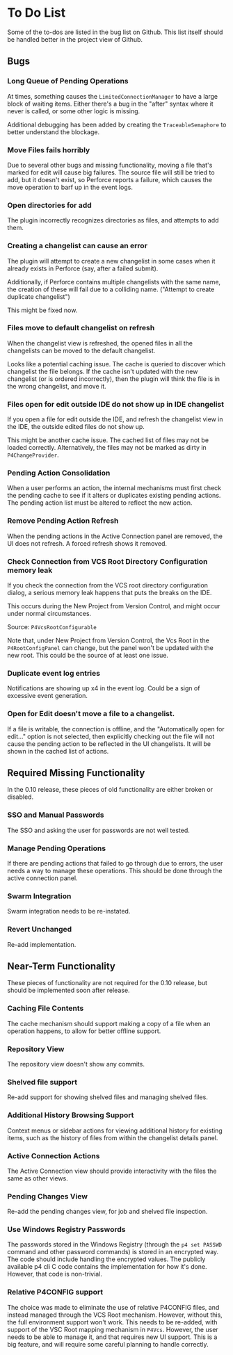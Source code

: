 # To Do List

Some of the to-dos are listed in the bug list on Github.  This list itself should be handled better in the project view
of Github.



## Bugs

### Long Queue of Pending Operations

At times, something causes the `LimitedConnectionManager` to have a large block of waiting items.  Either there's a bug
in the "after" syntax where it never is called, or some other logic is missing.

Additional debugging has been added by creating the `TraceableSemaphore` to better understand the blockage.

### Move Files fails horribly

Due to several other bugs and missing functionality, moving a file that's marked for edit will cause big failures.  The
source file will still be tried to add, but it doesn't exist, so Perforce reports a failure, which causes the move
operation to barf up in the event logs.

### Open directories for add

The plugin incorrectly recognizes directories as files, and attempts to add them.

### Creating a changelist can cause an error

The plugin will attempt to create a new changelist in some cases when it already exists in Perforce (say, after a failed
submit).

Additionally, if Perforce contains multiple changelists with the same name, the creation of these will fail due to a
colliding name. ("Attempt to create duplicate changelist")

This might be fixed now.

### Files move to default changelist on refresh

When the changelist view is refreshed, the opened files in all the changelists can be moved to the default changelist.

Looks like a potential caching issue.  The cache is queried to discover which changelist the file belongs.  If the cache
isn't updated with the new changelist (or is ordered incorrectly), then the plugin will think the file is in the wrong
changelist, and move it.

### Files open for edit outside IDE do not show up in IDE changelist

If you open a file for edit outside the IDE, and refresh the changelist view in the IDE, the outside edited files do not
show up.

This might be another cache issue.  The cached list of files may not be loaded correctly.  Alternatively, the files may
not be marked as dirty in `P4ChangeProvider`.

### Pending Action Consolidation

When a user performs an action, the internal mechanisms must first check the pending cache to see if it alters or
duplicates existing pending actions.  The pending action list must be altered to reflect the new action. 

### Remove Pending Action Refresh

When the pending actions in the Active Connection panel are removed, the UI does not refresh.  A forced refresh shows it
removed. 

### Check Connection from VCS Root Directory Configuration memory leak

If you check the connection from the VCS root directory configuration dialog, a serious memory leak happens that puts
the breaks on the IDE.

This occurs during the New Project from Version Control, and might occur under normal circumstances.

Source: `P4VcsRootConfigurable`

Note that, under New Project from Version Control, the Vcs Root in the `P4RootConfigPanel` can change, but the panel
won't be updated with the new root.  This could be the source of at least one issue.

### Duplicate event log entries

Notifications are showing up x4 in the event log.  Could be a sign of excessive event generation.

### Open for Edit doesn't move a file to a changelist.

If a file is writable, the connection is offline, and the "Automatically open for edit..." option is not selected, then
explicitly checking out the file will not cause the pending action to be reflected in the UI changelists.  It will be
shown in the cached list of actions.



## Required Missing Functionality

In the 0.10 release, these pieces of old functionality are either broken or disabled.

### SSO and Manual Passwords

The SSO and asking the user for passwords are not well tested.

### Manage Pending Operations

If there are pending actions that failed to go through due to errors, the user needs a way to manage these operations.
This should be done through the active connection panel.

### Swarm Integration

Swarm integration needs to be re-instated.

### Revert Unchanged

Re-add implementation.



## Near-Term Functionality

These pieces of functionality are not required for the 0.10 release, but should be implemented soon after release.

### Caching File Contents

The cache mechanism should support making a copy of a file when an operation happens, to allow for better offline
support.

### Repository View

The repository view doesn't show any commits.

### Shelved file support

Re-add support for showing shelved files and managing shelved files.

### Additional History Browsing Support

Context menus or sidebar actions for viewing additional history for existing items, such as the history of files from
within the changelist details panel. 

### Active Connection Actions

The Active Connection view should provide interactivity with the files the same as other views.

### Pending Changes View

Re-add the pending changes view, for job and shelved file inspection.

### Use Windows Registry Passwords

The passwords stored in the Windows Registry (through the `p4 set PASSWD` command and other password commands) is stored
in an encrypted way.  The code should include handling the encrypted values.  The publicly available p4 cli C code
contains the implementation for how it's done.  However, that code is non-trivial. 

### Relative P4CONFIG support

The choice was made to eliminate the use of relative P4CONFIG files, and instead managed through the VCS Root mechanism.
However, without this, the full environment support won't work.  This needs to be re-added, with support of the VSC Root
mapping mechanism in `P4Vcs`.  However, the user needs to be able to manage it, and that requires new UI support.  This
is a big feature, and will require some careful planning to handle correctly.
